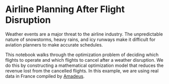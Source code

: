 # Airline Planning After Flight Disruption

Weather events are a major threat to the airline industry. The unpredictable nature of snowstorms, heavy rains, and icy runways make it difficult for aviation planners to make accurate schedules.

This notebook walks through the optimization problem of deciding which flights to operate and which flights to cancel after a weather disruption. We do this by constructing a mathematical optimization model that reduces the revenue lost from the cancelled flights. In this example, we are using real data in France compiled by [Amadeus](https://amadeus.com/en).

